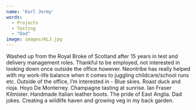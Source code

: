 ```yaml
---
name: 'Karl Jermy'
words:
  - Projects
  - Testing
  - "Dad"
image: images/KLJ.jpg
---
```


Washed up from the Royal Broke of Scotland after 15 years in test and delivery management roles. Thankful to be employed, not interested in looking down once outside the office however. Neontribe has really helped with my work-life balance when it comes to juggling childcare/school runs etc.
Outside of the office, I’m interested in - Blue skies. Roast duck and rioja. Hoyo De Monterrey. Champagne tasting at sunrise. Ian Fraser Kilmister. Handmade Italian leather boots. The pride of East Anglia. Dad jokes. Creating a wildlife haven and growing veg in my back garden.
